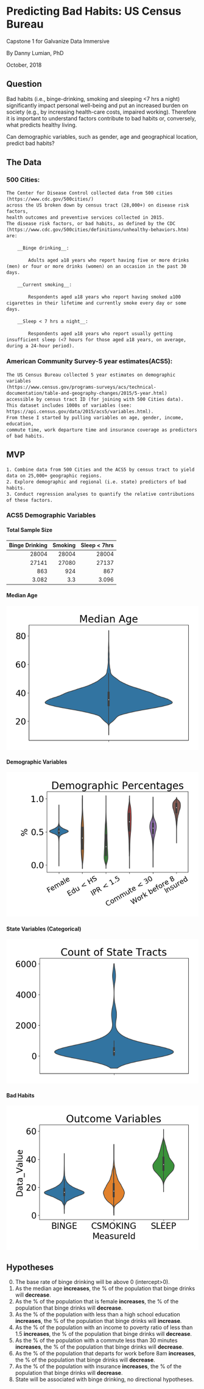 # Predicting Bad Habits: US Census Bureau
Capstone 1 for Galvanize Data Immersive

By Danny Lumian, PhD

October, 2018

## Question
    
Bad habits (i.e., binge-drinking, smoking and sleeping <7 hrs a night) 
significantly impact personal well-being and put an increased burden on society 
(e.g., by increasing health-care costs, impaired working). 
Therefore it is important to understand factors contribute to bad habits 
or, conversely, what predicts healthy living. 

Can demographic variables, such as gender, age and geographical location, predict bad habits?

## The Data

### 500 Cities: 
    The Center for Disease Control collected data from 500 cities (https://www.cdc.gov/500cities/) 
    across the US broken down by census tract (28,000+) on disease risk factors, 
    health outcomes and preventive services collected in 2015.  
    The disease risk factors, or bad habits, as defined by the CDC 
    (https://www.cdc.gov/500cities/definitions/unhealthy-behaviors.htm) are:

        __Binge drinking__:

            Adults aged ≥18 years who report having five or more drinks (men) or four or more drinks (women) on an occasion in the past 30 days.

        __Current smoking__:

            Respondents aged ≥18 years who report having smoked ≥100 cigarettes in their lifetime and currently smoke every day or some days.

        __Sleep < 7 hrs a night__:

            Respondents aged ≥18 years who report usually getting insufficient sleep (<7 hours for those aged ≥18 years, on average, during a 24-hour period).


### American Community Survey-5 year estimates(ACS5): 
    The US Census Bureau collected 5 year estimates on demographic variables 
    (https://www.census.gov/programs-surveys/acs/technical-documentation/table-and-geography-changes/2015/5-year.html) 
    accessible by census tract ID (for joining with 500 Cities data). 
    This dataset includes 1000s of variables (see: https://api.census.gov/data/2015/acs5/variables.html). 
    From these I started by pulling variables on age, gender, income, education,
    commute time, work departure time and insurance coverage as predictors of bad habits. 

## MVP
    1. Combine data from 500 Cities and the ACS5 by census tract to yield data on 25,000+ geographic regions.
    2. Explore demographic and regional (i.e. state) predictors of bad habits. 
    3. Conduct regression analyses to quantify the relative contributions of these factors.

### ACS5 Demographic Variables

#### Total Sample Size

|   Binge Drinking |   Smoking |   Sleep < 7hrs |
|-----------------:|----------:|---------------:|
|        28004     |   28004   |      28004     |
|        27141     |   27080   |      27137     |
|          863     |     924   |        867     |
|            3.082 |       3.3 |          3.096 |

#### Median Age

![Age Violin](fancy_images/Med_Age_Violin.png "Age Violin")

#### Demographic Variables

![Percentages Violin](fancy_images/Demographics_Violin.png "Percentages Violin")

#### State Variables (Categorical)

![States Violin](fancy_images/State_Count_Violin.png "States Violin")

#### Bad Habits

![Bad Habits Violin](fancy_images/Outcome_Violin.png "Bad Habits Violin")

## Hypotheses 

0. The base rate of binge drinking will be above 0 (intercept>0).
1. As the median age <b>increases</b>,
    the % of the population that binge drinks will <b>decrease</b>.
2. As the % of the population that is female <b>increases</b>, 
    the % of the population that binge drinks will <b>decrease</b>.
3. As the % of the population with less than a high school education <b>increases</b>,
    the % of the population that binge drinks will <b>increase</b>. 
4. As the % of the population with an income to poverty ratio of less than 1.5 <b>increases</b>,
    the % of the population that binge drinks will <b>decrease</b>.
5. As the % of the population with a commute less than 30 minutes <b>increases</b>,
    the % of the population that binge drinks will <b>decrease</b>.  
6. As the % of the population that departs for work before 8am <b>increases</b>,
    the % of the population that binge drinks will <b>decrease</b>.
7. As the % of the population with insurance <b>increases</b>,
    the % of the population that binge drinks will <b>decrease</b>.
8. State will be associated with binge drinking,
    no directional hypotheses.   

